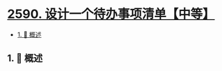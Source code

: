 # [2590. 设计一个待办事项清单【中等】](https://github.com/tnotesjs/TNotes.leetcode/tree/main/notes/2590.%20%E8%AE%BE%E8%AE%A1%E4%B8%80%E4%B8%AA%E5%BE%85%E5%8A%9E%E4%BA%8B%E9%A1%B9%E6%B8%85%E5%8D%95%E3%80%90%E4%B8%AD%E7%AD%89%E3%80%91)

<!-- region:toc -->

- [1. 📝 概述](#1--概述)

<!-- endregion:toc -->

## 1. 📝 概述
